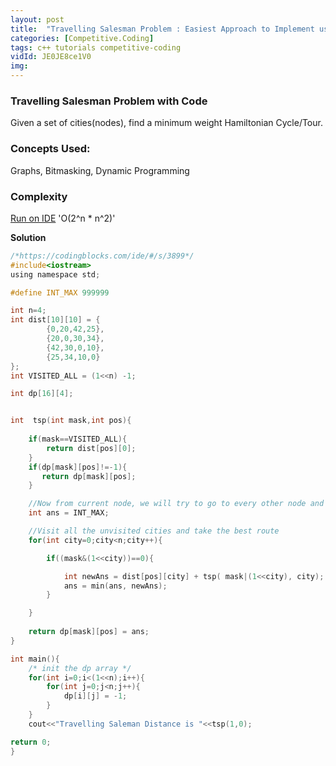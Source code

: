```yaml
---
layout: post
title:  "Travelling Salesman Problem : Easiest Approach to Implement using Dynamic Programming"
categories: [Competitive.Coding]
tags: c++ tutorials competitive-coding
vidId: JE0JE8ce1V0
img: 
---
```


### Travelling Salesman Problem with Code
Given a set of cities(nodes), find a minimum weight Hamiltonian Cycle/Tour.


### **Concepts Used**:
Graphs, Bitmasking, Dynamic Programming

### **Complexity**
[Run on IDE](https://codingblocks.com/ide/#/s/3899)
'O(2^n * n^2)'


**Solution**

```c
/*https://codingblocks.com/ide/#/s/3899*/
#include<iostream>
using namespace std;

#define INT_MAX 999999

int n=4;
int dist[10][10] = {
        {0,20,42,25},
        {20,0,30,34},
        {42,30,0,10},
        {25,34,10,0}
};
int VISITED_ALL = (1<<n) -1;

int dp[16][4];


int  tsp(int mask,int pos){
	
	if(mask==VISITED_ALL){
		return dist[pos][0];
	}
	if(dp[mask][pos]!=-1){
	   return dp[mask][pos];
	}

	//Now from current node, we will try to go to every other node and take the min ans
	int ans = INT_MAX;

	//Visit all the unvisited cities and take the best route
	for(int city=0;city<n;city++){

		if((mask&(1<<city))==0){

			int newAns = dist[pos][city] + tsp( mask|(1<<city), city);
			ans = min(ans, newAns);
		}

	}
	
	return dp[mask][pos] = ans;
} 

int main(){
    /* init the dp array */
    for(int i=0;i<(1<<n);i++){
        for(int j=0;j<n;j++){
            dp[i][j] = -1;
        }
    }
	cout<<"Travelling Saleman Distance is "<<tsp(1,0);

return 0;
}

```

